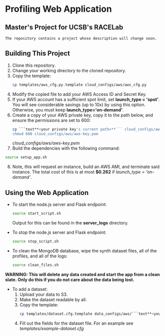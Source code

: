 # Profiling Web Application
## Master's Project for UCSB's RACELab

    The repository contains a project whose description will change soon.

## Building This Project

1. Clone this repository.
2. Change your working directory to the cloned repository.
3. Copy the template: 
    ```bash
    cp templates/aws_cfg.py.template cloud_configs/aws/aws_cfg.py
    ```
4. Modify the copied file to add your AWS Access ID and Secret Key.
5. If your AWS account has a sufficient spot limit, set **launch_type = 'spot'**.  You will see considerable savings (up to 10x) by using this option.  Otherwise, you must keep **launch_type='on-demand'**.
6. Create a copy of your AWS private key, copy it to the path below, and ensure the permissions are set to 600:
    ```bash
    cp ```text**<your private key's current path>**``` cloud_configs/aws/aws-key.pem
    chmod 600 cloud_configs/aws/aws-key.pem
    ```
    *cloud_configs/aws/aws-key.pem*
7. Build the dependencies with the following command:

```bash
source setup_app.sh
```

8. Note, this will request an instance, build an AWS AMI, and terminate said instance.  The total cost of this is at most **$0.262** if *launch_type = 'on-demand'*.

## Using the Web Application

+ To start the node.js server and Flask endpoint:

    ```bash
    source start_script.sh
    ```

    Output for this can be found in the **server_logs** directory.

+ To stop the node.js server and Flask endpoint:

    ```bash
    source stop_script.sh
    ```

+ To clean the MongoDB database, wipe the synth dataset files, all of the profiles, and all of the logs:

    ```bash
    source clean_files.sh
    ```

**WARNING: This will delete any data created and start the app from a clean slate.  Only do this if you do not care about the data being lost.**

+ To add a dataset:
    1. Upload your data to S3.
    2. Make the dataset readable by all.
    3. Copy the template:
        ```bash
        cp templates/dataset.cfg.template data_configs/aws/```text**<your dataset's name>**```.cfg
        ```
    4. Fill out the fields for the dataset file.  For an example see _templates/example-dataset.cfg_

